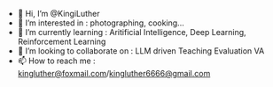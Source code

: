 - 👋 Hi, I’m @KingiLuther
- 👀 I’m interested in : photographing, cooking...
- 🌱 I’m currently learning : Aritificial Intelligence, Deep Learning, Reinforcement Learning
- 💞️ I’m looking to collaborate on : LLM driven Teaching Evaluation VA
- 📫 How to reach me : kingluther@foxmail.com/kingluther6666@gmail.com
<!---
KingiLuther/KingiLuther is a ✨ special ✨ repository because its `README.md` (this file) appears on your GitHub profile.
You can click the Preview link to take a look at your changes.
--->
